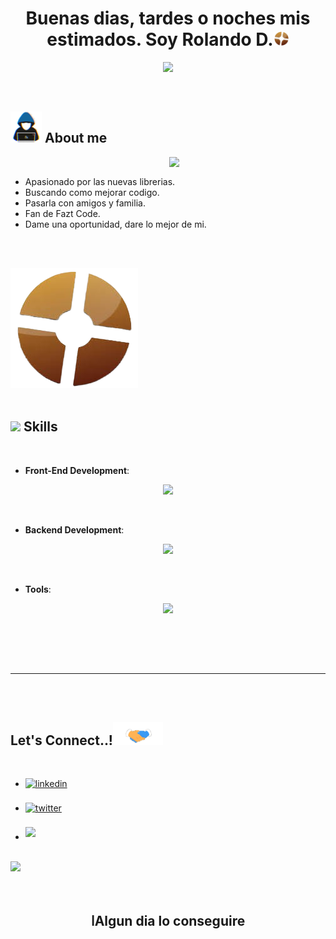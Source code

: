<h1 align="center"><b>Buenas dias, tardes o noches mis estimados. Soy Rolando D.</b><img src="https://github.com/elmano777/elmano777/blob/main/imagen_2024-02-27_225541431-removebg-preview.png" width="25"></h1>
<!--  -->
<p align="center">
  <a href="https://github.com/DenverCoder1/readme-typing-svg"><img src="https://readme-typing-svg.herokuapp.com?font=Time+New+Roman&color=cyan&size=25&center=true&vCenter=true&width=600&height=100&lines=Frontend+y+backend;Estudiando+en+universidad+y+web,;objetivo:Nueva+zelanda,;Intentando+mejorar+cada+dia;"></a>
</p>


<br>



	
## <picture><img src = "https://github.com/0xAbdulKhalid/0xAbdulKhalid/raw/main/assets/mdImages/about_me.gif" width = 50px></picture> **About me**

<picture> <img align="right" src="https://user-images.githubusercontent.com/73097560/115834477-dbab4500-a447-11eb-908a-139a6edaec5c.gif" width = 250px></picture>

<br>

- Apasionado por las nuevas librerias.
- Buscando como mejorar codigo.
- Pasarla con amigos y familia.
- Fan de Fazt Code.
- Dame una oportunidad, dare lo mejor de mi.

<br><br>

<img src="https://github.com/elmano777/elmano777/blob/main/imagen_2024-02-27_225541431-removebg-preview.png"><br><br>

## <img src="https://media2.giphy.com/media/QssGEmpkyEOhBCb7e1/giphy.gif?cid=ecf05e47a0n3gi1bfqntqmob8g9aid1oyj2wr3ds3mg700bl&rid=giphy.gif" width ="25"><b> Skills</b>
<br>

<p align="center">

- **Front-End Development**:

<p align="center">
  <a href="https://skillicons.dev">
    <img src="https://skillicons.dev/icons?i=react,astro,css,html,js,nextjs,tailwind,ts,vite" />
  </a>
</p>

<br>   

- **Backend Development**:

<p align="center">
  <a href="https://skillicons.dev">
    <img src="https://skillicons.dev/icons?i=bun,nestjs,postgres,prisma,supabase,nodejs" />
  </a>
</p>
    
<br>

- **Tools**:

<p align="center">
  <a href="https://skillicons.dev">
    <img src="https://skillicons.dev/icons?i=aws,bash,devto,docker,git,github,gmail,jest,notion,npm,postman,stackoverflow,svg,vscode,windows" />
  </a>
</p>

<br> 


</p>

<br>
<br>

-----

<br>
<br>

## <b> Let's Connect..!</b><img src="https://github.com/0xAbdulKhalid/0xAbdulKhalid/raw/main/assets/mdImages/handshake.gif" width ="80">
<br>
<div align='left'>

<ul>

<li>
<a href="https://linkedin.com/in/0xabdulkhalid" target="_blank">
<img src="https://img.shields.io/badge/linkedin:  0xabdulkhalid-%2300acee.svg?color=405DE6&style=for-the-badge&logo=linkedin&logoColor=white" alt=linkedin style="margin-bottom: 5px;"/>
</a>
</li>

<br>

<li>
<a href="https://twitter.com/0xabdulkhalid" target="_blank">
<img src="https://img.shields.io/badge/twitter:  0xabdulkhalid-%2300acee.svg?color=1DA1F2&style=for-the-badge&logo=twitter&logoColor=white" alt=twitter style="margin-bottom: 5px;"/>
</a>
</li>

<br>

<li>
<a href="mailto:0xabdulkhalid@gmail.com" target="_blank">
<img src="https://img.shields.io/badge/gmail:  0xabdulkhalid-%23EA4335.svg?style=for-the-badge&logo=gmail&logoColor=white" t=mail style="margin-bottom: 5px;" />
</a>
</li>
	
</ul>
</div>

<br>
<img src="https://user-images.githubusercontent.com/73097560/115834477-dbab4500-a447-11eb-908a-139a6edaec5c.gif">
<br>
<br>
<br>

<div align='center'>

## <b>اAlgun dia lo conseguire</b>

</div>
